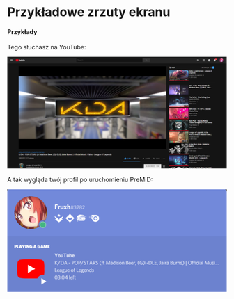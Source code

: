 # Przykładowe zrzuty ekranu

#### Przykłady

Tego słuchasz na YouTube:

![YouTube](../../.gitbook/assets/yt_example.PNG)

  
A tak wygląda twój profil po uruchomieniu PreMiD: 

![Discord RPC](../../.gitbook/assets/discord_rpc_example2.PNG)

